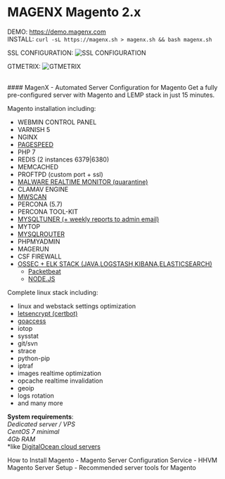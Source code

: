 

MAGENX 
Magento **2.x**
======

DEMO: https://demo.magenx.com <br/>
INSTALL: `curl -sL https://magenx.sh > magenx.sh && bash magenx.sh`

SSL CONFIGURATION:
![SSL CONFIGURATION](https://raw.githubusercontent.com/magenx/Magento-Automated-Server-Configuration-from-MagenX/master/demo-ssl-a%2B.png)

GTMETRIX:
![GTMETRIX](https://raw.githubusercontent.com/magenx/Magento-Automated-Server-Configuration-from-MagenX/master/screencapture-gtmetrix-reports-demo-magenx-com.png)


<br/>
#### MagenX - Automated Server Configuration for Magento
Get a fully pre-configured server with Magento and LEMP stack in just 15 minutes.

Magento installation including: <br/>
- WEBMIN CONTROL PANEL
- VARNISH 5
- NGINX
- [PAGESPEED](https://github.com/pagespeed/ngx_pagespeed)
- PHP 7
- REDIS (2 instances 6379|6380)
- MEMCACHED
- PROFTPD (custom port + ssl)
- [MALWARE REALTIME MONITOR (quarantine)](https://github.com/rfxn/linux-malware-detect)
- CLAMAV ENGINE
- [MWSCAN](https://github.com/gwillem/magento-malware-scanner)
- PERCONA (5.7)
- PERCONA TOOL-KIT
- [MYSQLTUNER (+ weekly reports to admin email)](https://raw.githubusercontent.com/major/MySQLTuner-perl/master/mysqltuner.pl)
- MYTOP
- [MYSQLROUTER](https://dev.mysql.com/doc/mysql-router/8.0/en/)
- PHPMYADMIN
- MAGERUN
- CSF FIREWALL
- [OSSEC + ELK STACK (JAVA,LOGSTASH,KIBANA,ELASTICSEARCH)](http://www.wazuh.com/)
  + [Packetbeat](https://www.elastic.co/products/beats/packetbeat)
  + [NODE.JS](https://nodejs.org/en/)



Complete linux stack including: <br/>
- linux and webstack settings optimization
- [letsencrypt (certbot)](https://certbot.eff.org/)
- [goaccess](http://rt.goaccess.io)
- iotop
- sysstat
- git/svn
- strace
- python-pip
- iptraf
- images realtime optimization
- opcache realtime invalidation
- geoip
- logs rotation
- and many more


**System requirements**:<br/>
*Dedicated server / VPS*<br/>
*CentOS 7 minimal*<br/>
*4Gb RAM*<br/>
*like [DigitalOcean cloud servers](https://m.do.co/c/ccc5d115377f)


How to Install Magento - Magento Server Configuration Service - HHVM Magento Server Setup - Recommended server tools for Magento
